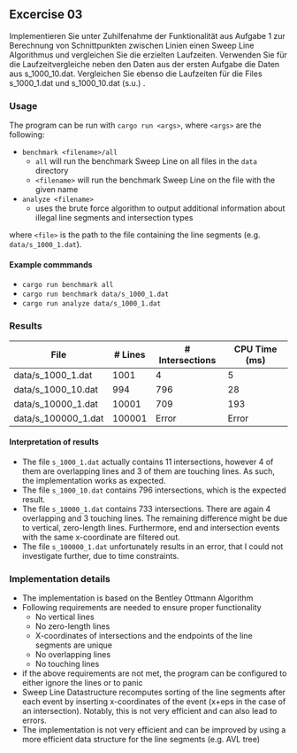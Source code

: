 ## Excercise 03
Implementieren Sie unter Zuhilfenahme der Funktionalität aus Aufgabe 1 zur Berechnung von Schnittpunkten zwischen Linien einen Sweep Line Algorithmus und vergleichen Sie die erzielten Laufzeiten. Verwenden Sie für die Laufzeitvergleiche neben den Daten aus der ersten Aufgabe die Daten aus s_1000_10.dat. Vergleichen Sie ebenso die Laufzeiten für die Files s_1000_1.dat und s_1000_10.dat (s.u.) .

### Usage
The program can be run with `cargo run <args>`, where `<args>` are the following:
- `benchmark <filename>/all`
    - `all` will run the benchmark Sweep Line on all files in the `data` directory
    - `<filename>` will run the benchmark Sweep Line on the file with the given name
- `analyze <filename>`
   - uses the brute force algorithm to output additional information about illegal line segments and intersection types

where `<file>` is the path to the file containing the line segments (e.g. `data/s_1000_1.dat`).

#### Example commmands
- `cargo run benchmark all`
- `cargo run benchmark data/s_1000_1.dat`
- `cargo run analyze data/s_1000_1.dat`

### Results
| File                 | # Lines    | # Intersections | CPU Time (ms)   |
| -------------------- | ---------- | --------------- | --------------- |
| data/s_1000_1.dat    | 1001       | 4               | 5               |
| data/s_1000_10.dat   | 994        | 796             | 28              |
| data/s_10000_1.dat   | 10001      | 709             | 193             |
| data/s_100000_1.dat  | 100001     | Error           | Error           |

#### Interpretation of results
- The file `s_1000_1.dat` actually contains 11 intersections, however 4 of them are overlapping lines and 3 of them are touching lines. As such, the implementation works as expected.
- The file `s_1000_10.dat` contains 796 intersections, which is the expected result.
- The file `s_10000_1.dat` contains 733 intersections. There are again 4 overlapping and 3 touching lines. The remaining difference might be due to vertical, zero-length lines. Furthermore, end and intersection events with the same x-coordinate are filtered out.
- The file `s_100000_1.dat` unfortunately results in an error, that I could not investigate further, due to time constraints.

### Implementation details
- The implementation is based on the Bentley Ottmann Algorithm
- Following requirements are needed to ensure proper functionality
    - No vertical lines
    - No zero-length lines
    - X-coordinates of intersections and the endpoints of the line segments are unique
    - No overlapping lines
    - No touching lines
- if the above requirements are not met, the program can be configured to either ignore the lines or to panic
- Sweep Line Datastructure recomputes sorting of the line segments after each event by inserting x-coordinates of the event (x+eps in the case of an intersection). Notably, this is not very efficient and can also lead to errors.
- The implementation is not very efficient and can be improved by using a more efficient data structure for the line segments (e.g. AVL tree)